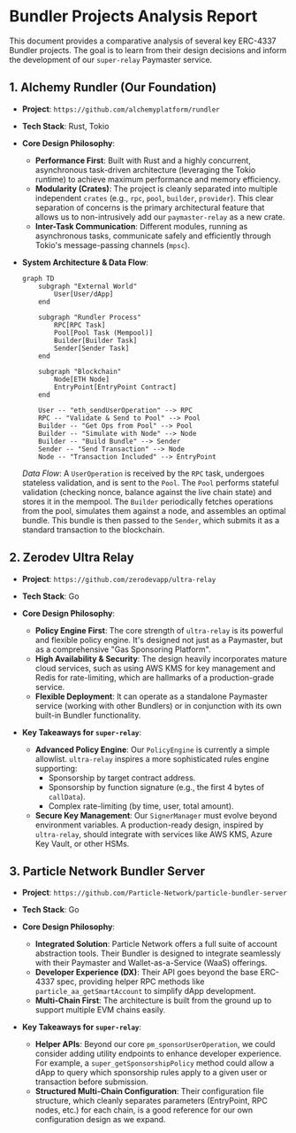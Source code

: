 # Bundler Projects Analysis Report

This document provides a comparative analysis of several key ERC-4337 Bundler projects. The goal is to learn from their design decisions and inform the development of our `super-relay` Paymaster service.

## 1. Alchemy Rundler (Our Foundation)

-   **Project**: `https://github.com/alchemyplatform/rundler`
-   **Tech Stack**: Rust, Tokio
-   **Core Design Philosophy**:
    -   **Performance First**: Built with Rust and a highly concurrent, asynchronous task-driven architecture (leveraging the Tokio runtime) to achieve maximum performance and memory efficiency.
    -   **Modularity (Crates)**: The project is cleanly separated into multiple independent `crates` (e.g., `rpc`, `pool`, `builder`, `provider`). This clear separation of concerns is the primary architectural feature that allows us to non-intrusively add our `paymaster-relay` as a new crate.
    -   **Inter-Task Communication**: Different modules, running as asynchronous tasks, communicate safely and efficiently through Tokio's message-passing channels (`mpsc`).

-   **System Architecture & Data Flow**:

    ```mermaid
    graph TD
        subgraph "External World"
            User[User/dApp]
        end

        subgraph "Rundler Process"
            RPC[RPC Task]
            Pool[Pool Task (Mempool)]
            Builder[Builder Task]
            Sender[Sender Task]
        end

        subgraph "Blockchain"
            Node[ETH Node]
            EntryPoint[EntryPoint Contract]
        end

        User -- "eth_sendUserOperation" --> RPC
        RPC -- "Validate & Send to Pool" --> Pool
        Builder -- "Get Ops from Pool" --> Pool
        Builder -- "Simulate with Node" --> Node
        Builder -- "Build Bundle" --> Sender
        Sender -- "Send Transaction" --> Node
        Node -- "Transaction Included" --> EntryPoint
    ```
    *Data Flow*: A `UserOperation` is received by the `RPC` task, undergoes stateless validation, and is sent to the `Pool`. The `Pool` performs stateful validation (checking nonce, balance against the live chain state) and stores it in the mempool. The `Builder` periodically fetches operations from the pool, simulates them against a node, and assembles an optimal bundle. This bundle is then passed to the `Sender`, which submits it as a standard transaction to the blockchain.

## 2. Zerodev Ultra Relay

-   **Project**: `https://github.com/zerodevapp/ultra-relay`
-   **Tech Stack**: Go
-   **Core Design Philosophy**:
    -   **Policy Engine First**: The core strength of `ultra-relay` is its powerful and flexible policy engine. It's designed not just as a Paymaster, but as a comprehensive "Gas Sponsoring Platform".
    -   **High Availability & Security**: The design heavily incorporates mature cloud services, such as using AWS KMS for key management and Redis for rate-limiting, which are hallmarks of a production-grade service.
    -   **Flexible Deployment**: It can operate as a standalone Paymaster service (working with other Bundlers) or in conjunction with its own built-in Bundler functionality.

-   **Key Takeaways for `super-relay`**:
    -   **Advanced Policy Engine**: Our `PolicyEngine` is currently a simple allowlist. `ultra-relay` inspires a more sophisticated rules engine supporting:
        -   Sponsorship by target contract address.
        -   Sponsorship by function signature (e.g., the first 4 bytes of `callData`).
        -   Complex rate-limiting (by time, user, total amount).
    -   **Secure Key Management**: Our `SignerManager` must evolve beyond environment variables. A production-ready design, inspired by `ultra-relay`, should integrate with services like AWS KMS, Azure Key Vault, or other HSMs.

## 3. Particle Network Bundler Server

-   **Project**: `https://github.com/Particle-Network/particle-bundler-server`
-   **Tech Stack**: Go
-   **Core Design Philosophy**:
    -   **Integrated Solution**: Particle Network offers a full suite of account abstraction tools. Their Bundler is designed to integrate seamlessly with their Paymaster and Wallet-as-a-Service (WaaS) offerings.
    -   **Developer Experience (DX)**: Their API goes beyond the base ERC-4337 spec, providing helper RPC methods like `particle_aa_getSmartAccount` to simplify dApp development.
    -   **Multi-Chain First**: The architecture is built from the ground up to support multiple EVM chains easily.

-   **Key Takeaways for `super-relay`**:
    -   **Helper APIs**: Beyond our core `pm_sponsorUserOperation`, we could consider adding utility endpoints to enhance developer experience. For example, a `super_getSponsorshipPolicy` method could allow a dApp to query which sponsorship rules apply to a given user or transaction before submission.
    -   **Structured Multi-Chain Configuration**: Their configuration file structure, which cleanly separates parameters (EntryPoint, RPC nodes, etc.) for each chain, is a good reference for our own configuration design as we expand. 
